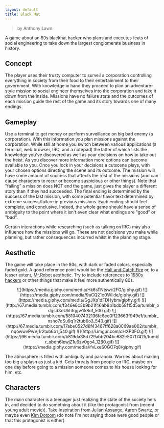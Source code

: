 ```yaml
---
layout: default
title: Black Hat
---
```

<style>
.centerimages {
	text-align: center;
}

.centerimages img {
	width: 30%;
	display: inline-block;
	margin: unset;
}
</style>
> by Anthony Lawn

A game about an 80s blackhat hacker who plans and executes feats of social engineering to take down the largest conglomerate business in history.

## Concept

The player uses their trusty computer to surveil a corporation controlling everything in society from their food to their entertainment to their government. With knowledge in hand they proceed to plan an adventure-style mission to social engineer themselves into the corporation and take it down from the inside. Missions have no failure state and the outcomes of each mission guide the rest of the game and its story towards one of many endings. 

## Gameplay

Use a terminal to get money or perform surveillance on big bad enemy (a corporation). With this information you plan missions against the corporation. While still at home you switch between various applications (a terminal, web browser, IRC, and a notepad) the latter of which lists the knowledge you've discovered as well as your decisions on how to take out the heist. As you discover more information more options can become available to you. Once you lock in your decisions a cutscene plays, with your chosen options directing the scene and its outcome. The mission will have some amount of success that affects the rest of the missions (and can cause characters to recur or become suspicious or other things). Note that "failing" a mission does NOT end the game, just gives the player a different story than if they had succeeded. The final ending is determined by the success of the last mission, with some potential flavor text determined by extreme success/failure in previous missions. Each ending should feel complete, and conclusive. Indeed, the whole game should have a sense of ambiguity to the point where it isn't even clear what endings are "good" or "bad".

Certain interactions while researching (such as talking on IRC) may also influence how the missions will go. These are not decisions you make while planning, but rather consequences incurred whilst in the planning stage. 

## Aesthetic

The game will take place in the 80s, with dark or faded colors, especially faded gold. A good reference point would be the [Halt and Catch Fire](https://www.google.com/search?tbm=isch&q=halt+and+catch+fire+scene) or, to a lesser extent, [Mr.Robot](https://www.google.com/search?tbm=isch&q=mr+robot+scene) aesthetic. Try to include references to [1980s hackers](https://en.wikipedia.org/wiki/Timeline_of_computer_security_hacker_history#1980s) or other things that make it feel more authentically 80s.

<div class="centerimages" markdown="1">
![](https://media.giphy.com/media/Hk6sTNtswc2FG/giphy.gif) ![](https://media.giphy.com/media/9aCQ21o0Wllde/giphy.gif) ![](https://media.giphy.com/media/GgJXp1dFDHybm/giphy.gif) ![](http://67.media.tumblr.com/f346e6c3b9b21f46ab8b1bdb58f15d5a/tumblr_odgsd3oUhh1qgw158o1_500.gif) ![](https://67.media.tumblr.com/5810407432136fc6ec0ff23663f949e1/tumblr_nsho7qSu9q1r2tub6o3_540.gif) ![](http://67.media.tumblr.com/17abe0527d6f43467ff628a0069ae002/tumblr_nqowwvPwVj1r2tub6o1_540.gif) ![](http://i.imgur.com/dHXP3FO.gif) ![](https://66.media.tumblr.com/b819da38d729abb204bc682e507f7425/tumblr_obdn6lewjZ1u6zv0go4_1280.gif) ![](https://media.giphy.com/media/ifvLxeS0GO7q8/giphy.gif)
</div>

The atmosphere is filled with ambiguity and paranoia. Worries about making too big a splash as just a kid. Gets threats from people on IRC, maybe on one day before going to a mission someone comes to his house looking for him, etc. 

## Characters

The main character is a teenager just realizing the state of the society he's in, and decided to do something about it (like the protagonist from (recent young adult movie)). Take inspiration from [Julian Assange](https://en.wikipedia.org/wiki/Julian_Assange), [Aaron Swartz](https://en.wikipedia.org/wiki/Aaron_Swartz), or maybe even [Kim Dotcom](https://en.wikipedia.org/wiki/Kim_Dotcom) (do note I'm not saying those were good people or that this protagonist is either). 
